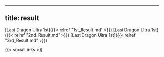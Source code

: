 
---
title: result
---

[Last Dragon Ultra 1st]({{< relref "1st_Result.md" >}}) 
[Last Dragon Ultra 1st]({{< relref "2nd_Result.md" >}}) 
[Last Dragon Ultra 1st]({{< relref "3rd_Result.md" >}}) 

{{< socialLinks >}}

